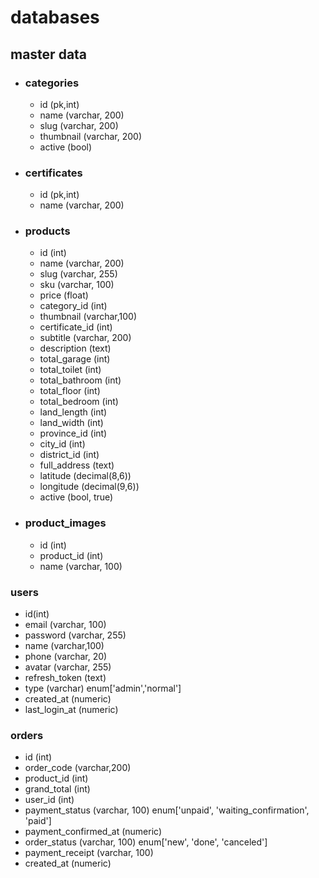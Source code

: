 # databases

## master data
- ### categories
  - id (pk,int)
  - name (varchar, 200)
  - slug (varchar, 200)
  - thumbnail (varchar, 200)
  - active (bool)

- ### certificates
  - id (pk,int)
  - name (varchar, 200)

- ### products
  - id (int)
  - name (varchar, 200)
  - slug (varchar, 255)
  - sku (varchar, 100)
  - price (float)
  - category_id (int)
  - thumbnail (varchar,100)
  - certificate_id (int)
  - subtitle (varchar, 200)
  - description (text)
  - total_garage (int)
  - total_toilet (int)
  - total_bathroom (int)
  - total_floor (int)
  - total_bedroom (int)
  - land_length (int)
  - land_width (int)
  - province_id (int)
  - city_id (int)
  - district_id (int)
  - full_address (text)
  - latitude (decimal(8,6))
  - longitude (decimal(9,6))
  - active (bool, true)

- ### product_images
  - id (int)
  - product_id (int)
  - name (varchar, 100)

### users
  - id(int)
  - email (varchar, 100)
  - password (varchar, 255)
  - name (varchar,100)
  - phone (varchar, 20)
  - avatar (varchar, 255)
  - refresh_token (text)
  - type (varchar) enum['admin','normal']
  - created_at (numeric)
  - last_login_at (numeric)

### orders
  - id (int)
  - order_code (varchar,200)
  - product_id (int)
  - grand_total (int)
  - user_id (int)
  - payment_status (varchar, 100) enum['unpaid', 'waiting_confirmation', 'paid']
  - payment_confirmed_at (numeric)
  - order_status (varchar, 100) enum['new', 'done', 'canceled']
  - payment_receipt (varchar, 100)
  - created_at (numeric)
